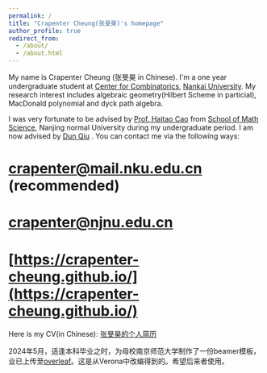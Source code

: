 ```yaml
---
permalink: /
title: "Crapenter Cheung(张旻昊)'s homepage"
author_profile: true
redirect_from: 
  - /about/
  - /about.html
---
```


My name is Crapenter Cheung (张旻昊 in Chinese). I'm a one year undergraduate student at [Center for Combinatorics](https://cfc.nankai.edu.cn/), [Nankai University](https://www.nankai.edu.cn/). My research interest includes algebraic geometry(Hilbert Scheme in particial), MacDonald polynomial and dyck path algebra.

I was very fortunate to be advised by [Prof. Haitao Cao](https://math.njnu.edu.cn/info/1074/6248.htm) from [School of Math Science](https://math.njnu.edu.cn/), Nanjing normal University during my undergraduate period. I am now advised by [Dun Qiu](https://qiudun123.github.io/)
.
 You can contact me via the following ways:

 
[crapenter@mail.nku.edu.cn](mailto:crapenter@mail.nku.edu.cn) (recommended)
==
[crapenter@njnu.edu.cn](mailto:crapenter@njnu.edu.cn) 
==
[https://crapenter-cheung.github.io/](https://crapenter-cheung.github.io/) 
==


Here is my CV(in Chinese): [张旻昊的个人简历](../assets/CV.pdf)

2024年5月，适逢本科毕业之时，为母校南京师范大学制作了一份beamer模板，业已上传至[overleaf](https://www.overleaf.com/latex/templates/nnu-beamer-carpenter/gfppmtqybvpb)。这是从Verona中改编得到的。希望后来者使用。
